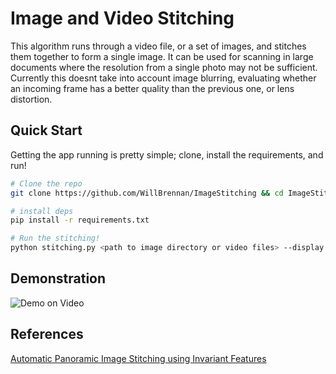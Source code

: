 # Image and Video Stitching
This algorithm runs through a video file, or a set of images, and stitches them together to form a single image. It can be
used for scanning in large documents where the resolution from a single photo may not be sufficient. Currently this doesnt
take into account image blurring, evaluating whether an incoming frame has a better quality than the previous one, or
lens distortion.

## Quick Start
Getting the app running is pretty simple; clone, install the requirements, and run!

```bash
# Clone the repo
git clone https://github.com/WillBrennan/ImageStitching && cd ImageStitching

# install deps
pip install -r requirements.txt

# Run the stitching!
python stitching.py <path to image directory or video files> --display --save
```

## Demonstration
![Demo on Video](https://raw.githubusercontent.com/WillBrennan/ImageStitching/master/examples/display.png "Demonstration")

## References
[Automatic Panoramic Image Stitching using Invariant Features](https://www.cs.bath.ac.uk/brown/papers/ijcv2007.pdf)